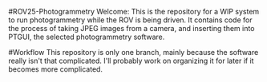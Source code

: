 #ROV25-Photogrammetry
Welcome: This is the repository for a WIP system to run photogrammetry while the ROV is being driven. It contains code for the process of taking JPEG images from a camera, and inserting them into PTGUI, the selected photogrammetry software.

#Workflow
This repository is only one branch, mainly because the software really isn't that complicated. I'll probably work on organizing it for later if it becomes more complicated.
